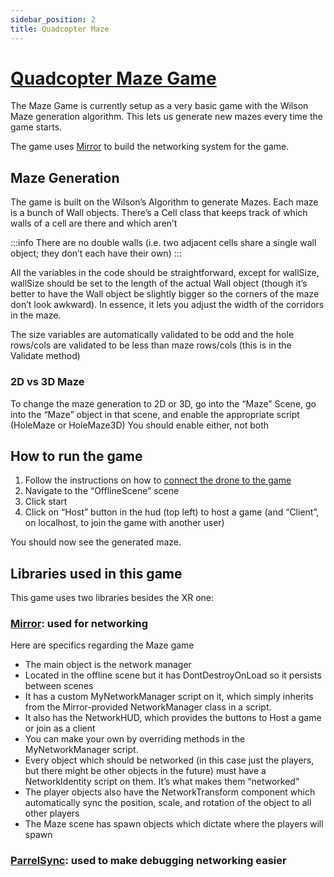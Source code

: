 ```yaml
---
sidebar_position: 2
title: Quadcopter Maze
---
```


# [Quadcopter Maze Game](https://github.com/quadcopter-ar/Quadcopter-Maze)

The Maze Game is currently setup as a very basic game with the Wilson Maze generation algorithm. This lets us generate
new mazes every time the game starts.

The game uses [Mirror](../getting-started/system-overview/game-system#networking-and-multiplayer) to build the networking system for the game.

## Maze Generation
The game is built on the Wilson’s Algorithm to generate Mazes. Each maze is a bunch of Wall objects.
There’s a Cell class that keeps track of which walls of a cell are there and which aren’t

:::info
There are no double walls (i.e. two adjacent cells share a single wall object; they don’t each have their own)
:::

All the variables in the code should be straightforward, except for wallSize, wallSize should be set to the length
of the actual Wall object (though it’s better to have the Wall object be slightly bigger so the corners of the
maze don’t look awkward). In essence, it lets you adjust the width of the corridors in the maze.

The size variables are automatically validated to be odd and the hole rows/cols are validated to be less than maze rows/cols (this is in the Validate method)

### 2D vs 3D Maze
To change the maze generation to 2D or 3D, go into the “Maze” Scene, go into the “Maze” object in that scene, and enable the appropriate script (HoleMaze or HoleMaze3D)
You should enable either, not both


## How to run the game

1. Follow the instructions on how to [connect the drone to the game](../guides/connecting-drone-to-game)
2. Navigate to the “OfflineScene” scene
3. Click start
4. Click on “Host” button in the hud (top left) to host a game (and “Client”, on localhost, to join the game with another user)

You should now see the generated maze.

## Libraries used in this game

This game uses two libraries besides the XR one:

### [Mirror](../getting-started/system-overview/game-system#networking-and-multiplayer): used for networking
Here are specifics regarding the Maze game
- The main object is the network manager
- Located in the offline scene but it has DontDestroyOnLoad so it persists between scenes
- It has a custom MyNetworkManager script on it, which simply inherits from the Mirror-provided NetworkManager class in a script.
- It also has the NetworkHUD, which provides the buttons to Host a game or join as a client
- You can make your own by overriding methods in the MyNetworkManager script.
- Every object which should be networked (in this case just the players, but there might be other objects in the future) must have a NetworkIdentity script on them. It’s what makes them “networked”
- The player objects also have the NetworkTransform component which automatically sync the position, scale, and rotation of the object to all other players
- The Maze scene has spawn objects which dictate where the players will spawn

### [ParrelSync](../guides/using-parrelsync-for-games): used to make debugging networking easier
